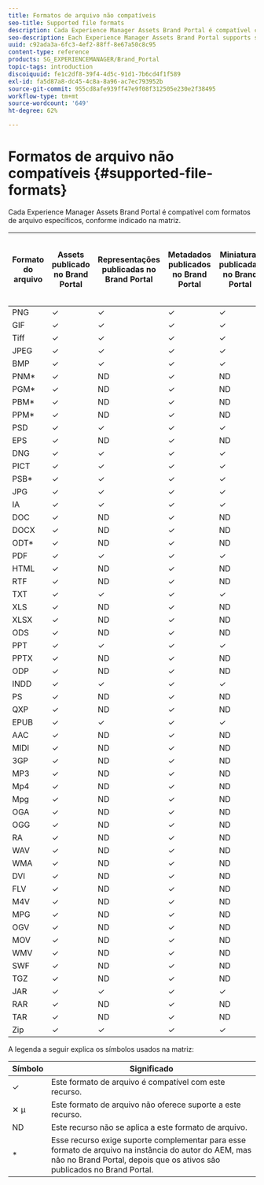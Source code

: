 ```yaml
---
title: Formatos de arquivo não compatíveis
seo-title: Supported file formats
description: Cada Experience Manager Assets Brand Portal é compatível com formatos de arquivo específicos, conforme indicado na matriz.
seo-description: Each Experience Manager Assets Brand Portal supports specific file formats, as indicated in the matrix.
uuid: c92ada3a-6fc3-4ef2-88ff-8e67a50c8c95
content-type: reference
products: SG_EXPERIENCEMANAGER/Brand_Portal
topic-tags: introduction
discoiquuid: fe1c2df8-39f4-4d5c-91d1-7b6cd4f1f589
exl-id: fa5d87a8-dc45-4c8a-8a96-ac7ec793952b
source-git-commit: 955cd8afe939ff47e9f08f312505e230e2f38495
workflow-type: tm+mt
source-wordcount: '649'
ht-degree: 62%

---
```


# Formatos de arquivo não compatíveis {#supported-file-formats}

Cada Experience Manager Assets Brand Portal é compatível com formatos de arquivo específicos, conforme indicado na matriz.

| Formato do arquivo | Assets publicado no Brand Portal | Representações publicadas no Brand Portal | Metadados publicados no Brand Portal | Miniaturas publicadas no Brand Portal | Páginas de detalhes do ativo publicadas no Brand Portal | Vincular compartilhamentos | Miniaturas de compartilhamento de link | Visualizações de compartilhamento de link |
|-------------|----------------------------------|--------------------------------------|------------------------------------|--------------------------------------|-----------------------------------------------|-------------|-----------------------|---------------------|
| PNG | ✓ | ✓ | ✓ | ✓ | ✓ | ✓ | ✓ | ✓ |
| GIF | ✓ | ✓ | ✓ | ✓ | ✓ | ✓ | ✓ | ✓ |
| Tiff | ✓ | ✓ | ✓ | ✓ | ✓ | ✓ | ✓ | ✕ µ |
| JPEG | ✓ | ✓ | ✓ | ✓ | ✓ | ✓ | ✓ | ✓ |
| BMP | ✓ | ✓ | ✓ | ✓ | ✓ | ✓ | ✓ | ✕ µ |
| PNM* | ✓ | ND | ✓ | ND | ND | ✓ | ND | ND |
| PGM* | ✓ | ND | ✓ | ND | ND | ✓ | ND | ND |
| PBM* | ✓ | ND | ✓ | ND | ND | ✓ | ND | ND |
| PPM* | ✓ | ND | ✓ | ND | ND | ✓ | ND | ND |
| PSD | ✓ | ✓ | ✓ | ✓ | ✓ | ✓ | ✓ | ✕ µ |
| EPS | ✓ | ND | ✓ | ND | ND | ✓ | ND | ✕ µ |
| DNG | ✓ | ✓ | ✓ | ✓ | ✓ | ✓ | ✓ | ✕ µ |
| PICT | ✓ | ✓ | ✓ | ✓ | ✓ | ✓ | ✓ | ✕ µ |
| PSB* | ✓ | ✓ | ✓ | ✓ | ✓ | ✓ | ✓ | ✕ µ |
| JPG | ✓ | ✓ | ✓ | ✓ | ✓ | ✓ | ✓ | ✓ |
| IA | ✓ | ✓ | ✓ | ✓ | ✓ | ✓ | ✓ | ✕ µ |
| DOC | ✓ | ND | ✓ | ND | ND | ✓ | ✕ µ | ✕ µ |
| DOCX | ✓ | ND | ✓ | ND | ND | ✓ | ✕ µ | ✕ µ |
| ODT* | ✓ | ND | ✓ | ND | ND | ✓ | ✕ µ | ✕ µ |
| PDF | ✓ | ✓ | ✓ | ✓ | ✓ | ✓ | ✓ | ✕ µ |
| HTML | ✓ | ND | ✓ | ND | ND | ✓ | ✕ µ | ✕ µ |
| RTF | ✓ | ND | ✓ | ND | ND | ✓ | ✕ µ | ✕ µ |
| TXT | ✓ | ✓ | ✓ | ✓ | ✓ | ✓ | ✓ | ✕ µ |
| XLS | ✓ | ND | ✓ | ND | ND | ✓ | ✕ µ | ✕ µ |
| XLSX | ✓ | ND | ✓ | ND | ND | ✓ | ✕ µ | ✕ µ |
| ODS | ✓ | ND | ✓ | ND | ND | ✓ | ✕ µ | ✕ µ |
| PPT | ✓ | ✓ | ✓ | ✓ | ✓ | ✓ | ✓ | ✕ µ |
| PPTX | ✓ | ND | ✓ | ND | ND | ✓ | ✕ µ | ✕ µ |
| ODP | ✓ | ND | ✓ | ND | ND | ✓ | ✕ µ | ✕ µ |
| INDD | ✓ | ✓ | ✓ | ✓ | ✓ | ✓ | ✓ | ✕ µ |
| PS | ✓ | ND | ✓ | ND | ND | ✓ | ✕ µ | ✕ µ |
| QXP | ✓ | ND | ✓ | ND | ND | ✓ | ✕ µ | ✕ µ |
| EPUB | ✓ | ✓ | ✓ | ✓ | ✓ | ✓ | ✓ | ✕ µ |
| AAC | ✓ | ND | ✓ | ND | ND | ✓ | ✕ µ | ✕ µ |
| MIDI | ✓ | ND | ✓ | ND | ND | ✓ | ✕ µ | ✕ µ |
| 3GP | ✓ | ND | ✓ | ND | ND | ✓ | ✕ µ | ✕ µ |
| MP3 | ✓ | ND | ✓ | ND | ✕ µ | ✓ | ✕ µ | ✕ µ |
| Mp4 | ✓ | ND | ✓ | ND | ✓ | ✓ | ✕ µ | ✕ µ |
| Mpg | ✓ | ND | ✓ | ND | ND | ✓ | ✕ µ | ✕ µ |
| OGA | ✓ | ND | ✓ | ND | ✕ µ | ✓ | ✕ µ | ✕ µ |
| OGG | ✓ | ND | ✓ | ND | ✓ | ✓ | ✕ µ | ✕ µ |
| RA | ✓ | ND | ✓ | ND | ND | ✓ | ✕ µ | ✕ µ |
| WAV | ✓ | ND | ✓ | ND | ND | ✓ | ✕ µ | ✕ µ |
| WMA | ✓ | ND | ✓ | ND | ND | ✓ | ✕ µ | ✕ µ |
| DVI | ✓ | ND | ✓ | ND | ND | ✓ | ✕ µ | ✕ µ |
| FLV | ✓ | ND | ✓ | ND | ND | ✓ | ✕ µ | ✕ µ |
| M4V | ✓ | ND | ✓ | ND | ✕ µ | ✓ | ✕ µ | ✕ µ |
| MPG | ✓ | ND | ✓ | ND | ND | ✓ | ✕ µ | ✕ µ |
| OGV | ✓ | ND | ✓ | ND | ✓ | ✓ | ✕ µ | ✕ µ |
| MOV | ✓ | ND | ✓ | ND | ND | ✓ | ✕ µ | ✕ µ |
| WMV | ✓ | ND | ✓ | ND | ✕ µ | ✓ | ✕ µ | ✕ µ |
| SWF | ✓ | ND | ✓ | ND | ✓ | ✓ | ✕ µ | ✕ µ |
| TGZ | ✓ | ND | ✓ | ND | ND | ✓ | ND | ✕ µ |
| JAR | ✓ | ✓ | ✓ | ✓ | ND | ✓ | ✓ | ✕ µ |
| RAR | ✓ | ND | ✓ | ND | ND | ✓ | ND | ✕ µ |
| TAR | ✓ | ND | ✓ | ND | ND | ✓ | ND | ✕ µ |
| Zip | ✓ | ✓ | ✓ | ✓ | ND | ✓ | ✓ | ✕ µ |

A legenda a seguir explica os símbolos usados na matriz:

| Símbolo | Significado |
|--------|-----------------------------------------------------------------------------------------------------------------------------------------------------|
| ✓ | Este formato de arquivo é compatível com este recurso. |
| ✕ µ | Este formato de arquivo não oferece suporte a este recurso. |
| ND | Este recurso não se aplica a este formato de arquivo. |
| * | Esse recurso exige suporte complementar para esse formato de arquivo na instância do autor do AEM, mas não no Brand Portal, depois que os ativos são publicados no Brand Portal. |
